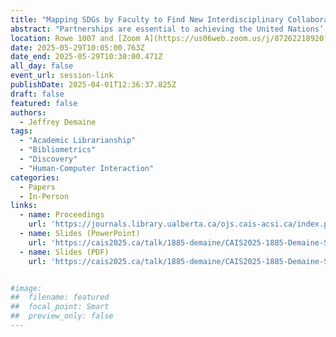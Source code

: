 ```yaml
---
title: "Mapping SDGs by Faculty to Find New Interdisciplinary Collaborations: a Type of Linked Literature Analysis"
abstract: "Partnerships are essential to achieving the United Nations’ Sustainable Development Goals. In academia, interdisciplinary research can help to address complex challenges related to the Goals. This paper offers a structured approach to identifying current and potential research collaborations across faculties at a Canadian university. Publications from the Dimensions database with an SDG categorization were matched against publications indexed by the university’s Research Information Management System. Potential interdisciplinary research collaborations are then identified by matching authors from different faculties who both have publications within the same research category. Intriguingly, this technique for linking potential collaborators via a shared research category is similar to the hypothesis-discovery model first proposed by Swanson in the 1980s for use in the biomedical field. The utility of this technique for inferring new relationships suggests that it is an archetypal pattern in information science which has applicability in other contexts. Indeed, interest in these techniques is growing as Large Language Models allow causal relationships to be extracted from a broader range of fields."
location: Rowe 1007 and [Zoom A](https://us06web.zoom.us/j/87262218920?pwd=5ioya8nZ6CaAVAsMQuMeC8MpMrUzjG.1)
date: 2025-05-29T10:05:00.763Z
date_end: 2025-05-29T10:30:00.471Z
all_day: false
event_url: session-link
publishDate: 2025-04-01T12:36:37.825Z
draft: false
featured: false
authors:
  - Jeffrey Demaine
tags:
  - "Academic Librarianship"
  - "Bibliometrics"
  - "Discovery"
  - "Human-Computer Interaction"
categories:
  - Papers
  - In-Person
links:
  - name: Proceedings
    url: 'https://journals.library.ualberta.ca/ojs.cais-acsi.ca/index.php/cais-asci/article/view/1885'
  - name: Slides (PowerPoint)
    url: 'https://cais2025.ca/talk/1885-demaine/CAIS2025-1885-Demaine-Slides.pptx'
  - name: Slides (PDF)
    url: 'https://cais2025.ca/talk/1885-demaine/CAIS2025-1885-Demaine-Slides.pdf'


#image:
##  filename: featured
##  focal_point: Smart
##  preview_only: false
---
```

